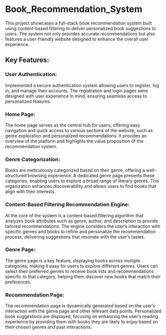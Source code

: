 # Book_Recommendation_System
This project showcases a full-stack book recommendation system built using content-based filtering to deliver personalized book suggestions to users. The system not only provides accurate recommendations but also features a user-friendly website designed to enhance the overall user experience.

## Key Features:

### User Authentication:

Implemented a secure authentication system allowing users to register, log in, and manage their accounts.
The registration and login pages were designed with user experience in mind, ensuring seamless access to personalized features.

### Home Page:

The home page serves as the central hub for users, offering easy navigation and quick access to various sections of the website, such as genre exploration and personalized recommendations.
It provides an overview of the platform and highlights the value proposition of the recommendation system.

### Genre Categorization:

Books are meticulously categorized based on their genre, offering a well-structured browsing experience.
A dedicated genre page presents these categories, enabling users to explore a broad range of literary genres. This organization enhances discoverability and allows users to find books that align with their interests.

### Content-Based Filtering Recommendation Engine:

At the core of the system is a content-based filtering algorithm that analyzes book attributes such as genre, author, and description to provide tailored recommendations.
The engine considers the user’s interaction with specific genres and books to refine and personalize the recommendation process, delivering suggestions that resonate with the user’s tastes.

### Genre Page:

The genre page is a key feature, displaying books across multiple categories, making it easy for users to explore different genres.
Users can select their preferred genres to receive book lists and recommendations specific to that category, helping them discover new books that match their preferences.

### Recommendation Page:

The recommendation page is dynamically generated based on the user’s interaction with the genre page and other relevant data points.
Personalized book suggestions are displayed, focusing on enhancing the user’s reading experience by providing them with books they are likely to enjoy based on their chosen genres and past interactions.
